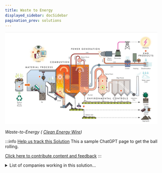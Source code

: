 ```yaml
---
title: Waste to Energy
displayed_sidebar: docSidebar
pagination_prev: solutions
---
```

![Waste is mixed, combusted, and repeatedly turned for thorough burning. Fly ash and acidic gases are neutralized, metals extracted for recycling, and remaining ash used in construction. Steam powers a generator, with cooling steam reused or diverted for heating. Finally, activated carbon and ammonia injections remove heavy metals and neutralize nitrogen oxides, while high temperatures destroy dioxins and furans.](/../static/img/waste-to-energy.jpg)

*Waste-to-Energy ( [Clean Energy Wire](https://www.cleanenergywire.org/factsheets/waste-energy-controversial-power-generation-incineration))*

:::info [Help us track this Solution](contribute)
This a sample ChatGPT page to get the ball rolling.

[Click here to contribute content and feedback](contribute)
:::

<details>
        <summary>List of companies working in this solution...</summary>
        <div>
            <ul>
             
                <li><a href="https://thewastetransformers.com">The Waste Transformers</a></li>
            
                <li><a href="https://sierraenergy.com">Sierra Energy</a></li>
            
                <li><a href="http://takachar.mystrikingly.com/">Takachar</a></li>
            
                <li><a href="https://capricornpower.com.au">Capricorn Power</a></li>
            
                <li><a href="https://www.bloomenergy.com">Bloom Energy</a></li>
            
            </ul>
        </div>
        </details>

## Overview

The progression in Waste to Energy (WtE) to counter climate change has been substantial. Innovations have led to efficient conversion of waste into energy, contributing to a reduction in greenhouse gas emissions. Leading this endeavor are entities like Waste to Energy Solutions, Inc. and the U.S. Environmental Protection Agency.

## Progress Made



**Incineration:**

- **Inception (Early 20th Century):**
  - Basic incineration processes emerged to manage urban waste.
  - Early facilities lacked emissions controls, leading to air quality concerns.

- **Mid-20th Century:**
  - Improved combustion efficiency and pollution control technologies developed.
  - Incineration gained traction as a waste reduction method in developed countries.

- **Late 20th Century:**
  - Advanced incineration technologies reduced emissions and enhanced energy recovery.
  - Energy generation from waste heat became a significant benefit.
  
- **Current Period:**
  - Modern incineration facilities integrate advanced emissions control technologies.
  - Efficient energy recovery from waste heat improves overall sustainability.
  - Continued focus on reducing emissions, optimizing energy output, and public acceptance.

**Anaerobic Digestion:**

- **Inception (Mid-20th Century):**
  - Initial research explored anaerobic digestion for organic waste treatment.
  - Limited understanding of biogas generation and practical applications.

- **Late 20th Century:**
  - Advancements in microbiology and process engineering improved biogas production.
  - First commercial-scale anaerobic digestion facilities emerged for wastewater treatment.

- **Late 20th to Early 21st Century:**
  - Growing recognition of anaerobic digestion's potential for organic waste-to-energy conversion.
  - Biogas utilization expanded beyond wastewater treatment to include municipal and agricultural waste.

- **Current Period:**
  - Advanced anaerobic digestion systems efficiently convert organic waste into biogas.
  - Applications diversify to include food waste, agricultural residues, and industrial organics.
  - Integration with combined heat and power (CHP) systems enhances energy efficiency.

**Gasification:**

- **Inception to Mid-20th Century:**
  - Early gasification processes used for coal conversion and industrial applications.
  - Initial attempts to gasify waste met technical challenges.

- **Late 20th to Early 21st Century:**
  - Advances in gasification technology improved waste-to-energy efficiency.
  - Research focused on optimizing waste feedstocks for gasification.

- **Current Period:**
  - Modern gasification systems can handle diverse waste types.
  - Efficient conversion of waste to syngas for electricity, heat, or fuel.
  - Progress in emissions control and syngas cleaning technologies.

**Pyrolysis:**

- **Inception to Mid-20th Century:**
  - Early pyrolysis processes used for producing chemicals and fuels.
  - Limited application to waste conversion.

- **Late 20th to Early 21st Century:**
  - Interest in pyrolysis for waste-to-energy grew due to its potential for producing biofuels.
  - Research focused on improving process efficiency and feedstock flexibility.

- **Current Period:**
  - Modern pyrolysis technology can convert waste into biochar, oils, and gases.
  - Research on enhancing bio-oil quality and developing applications.
  - Challenges remain in scaling up and optimizing pyrolysis for waste management.

**Hydrothermal Processes:**

- **Inception to Mid-20th Century:**
  - Early research on hydrothermal processes focused on industrial applications.
  - Limited exploration of using supercritical water for waste conversion.

- **Late 20th to Early 21st Century:**
  - Interest in hydrothermal processes grew due to their ability to convert diverse waste streams.
  - Applications expanded to include sewage sludge, plastics, and organic waste.

- **Current Period:**
  - Hydrothermal processes offer potential for efficient waste conversion in subcritical and supercritical water conditions.
  - Research on process optimization, energy recovery, and resource extraction.
  - Limited commercial-scale implementation but growing interest in innovative waste treatment.



## Lessons Learned



- **Emissions Control is Essential:** Effective emissions control systems are crucial to ensure compliance with environmental regulations and minimize air pollutants released during the combustion process.

- **Public Engagement is Key:** Engaging the local community and addressing their concerns about emissions, air quality, and health impacts is vital for building trust and gaining support for WTE projects.

- **Technology Selection Matters:** Selecting the appropriate WTE technology based on waste composition, available resources, and energy needs is essential for achieving optimal efficiency and environmental performance.

- **Efficient Waste Sorting is Critical:** Proper waste sorting and preprocessing improve combustion efficiency, reduce emissions, and enhance energy recovery rates.

- **Regulatory Compliance is Complex:** Meeting stringent emissions and environmental standards requires thorough understanding of local, national, and international regulations, and ongoing monitoring and reporting.

- **Resource Recovery is Valuable:** Maximizing resource recovery from waste, including metals and other valuable materials, contributes to the economic viability of WTE facilities.

- **Operator Training is Crucial:** Adequate training and education for facility operators ensure safe and efficient operation of complex WTE systems.

- **Invest in Research and Development:** Ongoing research and development are essential to improving WTE technology, increasing efficiency, reducing emissions, and enhancing overall performance.

- **Environmental Monitoring is Necessary:** Regular monitoring of emissions, air quality, and other environmental parameters helps detect and address any potential issues promptly.

- **Public Perception Affects Success:** Addressing public misconceptions and building a positive narrative around WTE technologies are critical for gaining public acceptance.

- **Continuous Maintenance is Required:** Regular maintenance and upkeep of equipment are essential to prevent downtime, ensure efficient operation, and extend the facility's lifespan.

- **Economic Viability is Complex:** Balancing investment costs, energy generation, and operational expenses is necessary for ensuring the long-term economic viability of WTE facilities.

- **Integration with Waste Management is Key:** WTE technologies should be integrated with other waste management strategies, such as recycling and composting, to create a comprehensive waste management system.

- **Operator Safety is Paramount:** Implementing strict safety protocols and training for operators is crucial to prevent accidents and ensure the well-being of the workforce.

- **Learning from Failures is Important:** Analyzing failures and setbacks helps facility operators improve design, operations, and decision-making for future projects.

- **Stakeholder Collaboration is Beneficial:** Collaborating with governments, regulatory bodies, communities, and technology providers can lead to smoother project implementation and greater success.

- **Flexibility is Necessary:** Being adaptable to changing waste compositions, regulatory landscapes, and technological advancements is essential for the long-term success of WTE projects.



## Challenges Ahead


- **Air Emissions:** Incomplete combustion in incineration processes can release pollutants, including dioxins, heavy metals, and particulate matter, posing risks to air quality and human health.

- **Greenhouse Gas Emissions:** While waste-to-energy reduces landfill methane emissions, incineration can still release carbon dioxide and other greenhouse gases, contributing to climate change.

- **Toxic Residues:** Ash generated from incineration may contain hazardous materials, necessitating proper disposal and posing contamination risks if not managed effectively.

- **Residue Management:** Ash and other residues produced during waste-to-energy processes can require specialized handling and disposal, potentially leading to environmental concerns.

- **Resource Competition:** Depending solely on waste-to-energy can compete with recycling and composting efforts, potentially undermining efforts to reduce waste at the source.

- **Waste Generation Incentive:** Relying on waste-to-energy as a solution might inadvertently encourage increased waste generation, counteracting waste reduction efforts.

- **Public Opposition:** Local communities often express concerns over emissions, air quality, and potential health impacts, leading to opposition against waste-to-energy facilities.

- **High Initial Costs:** Establishing waste-to-energy infrastructure requires significant investment, which might not be feasible for all communities or regions.

- **Energy Intensity:** Some waste-to-energy technologies can require substantial energy inputs, potentially offsetting the energy produced and limiting net environmental benefits.

- **Technological Limitations:** Certain waste types, such as plastics with high chlorine content, can pose challenges for waste-to-energy processes, leading to incomplete combustion and emissions.

- **Regulatory Compliance:** Ensuring compliance with stringent emissions and environmental regulations can be complex and costly, impacting the economic viability of projects.

- **Perception of Landfill Diversion:** Waste-to-energy may be perceived as a complete solution for waste management, potentially diverting attention from comprehensive waste reduction strategies.

- **Land Use Concerns:** Large waste-to-energy facilities might require significant land area, potentially competing with other land-use priorities.

- **Equity Considerations:** Waste-to-energy facilities can be disproportionately located in marginalized communities, exacerbating environmental injustice and health disparities.

- **Inadequate Monitoring:** Poor oversight and lax monitoring of emissions can lead to potential health risks and environmental harm, especially in regions with weak regulatory enforcement.

- **Technological Challenges:** Emerging waste-to-energy technologies might face technical hurdles and uncertainty, leading to unexpected operational issues.

- **Long-Term Sustainability:** Some waste-to-energy facilities might struggle to remain financially viable over the long term due to changing waste compositions, energy market fluctuations, and regulatory changes.

## Best Path Forward


- **Public Awareness and Education:**
   - Promote public awareness about the benefits of WTE technologies through outreach campaigns, workshops, and educational programs.
   - Address misconceptions and concerns to build public acceptance and support for WTE projects.

- **Policy and Regulatory Support:**
   - Develop supportive policies and regulations that incentivize and facilitate WTE implementation while ensuring environmental and health safeguards.
   - Establish clear permitting processes to streamline project approvals and reduce implementation timelines.

- **Investment and Financing:**
   - Encourage public and private sector investments in WTE projects through subsidies, tax incentives, and grants.
   - Facilitate access to financing for WTE facilities, especially in emerging economies.

- **Technology Innovation:**
   - Support research and development to improve WTE technologies, enhance efficiency, reduce emissions, and expand the range of waste types that can be processed.
   - Foster partnerships between technology providers, research institutions, and industry players to drive innovation.

- **Collaboration and Partnerships:**
   - Establish partnerships between governments, industry, academia, and communities to pool resources, share expertise, and drive collective action.
   - Collaborate with waste management companies, utilities, and renewable energy developers to integrate WTE into broader energy and waste management strategies.

- **Waste Management Integration:**
   - Integrate WTE technologies with other waste management practices, such as recycling, composting, and waste reduction, to create a holistic waste management system.

- **Local Solutions:**
   - Tailor WTE solutions to the local waste composition, energy demand, and regulatory environment to ensure maximum efficiency and relevance.

- **Community Engagement:**
   - Involve local communities in project planning, decision-making, and benefit sharing to foster a sense of ownership and reduce opposition.

- **Transparency and Accountability:**
   - Maintain open communication with stakeholders about project progress, emissions data, and environmental impact to build trust and accountability.

- **Capacity Building:**
    - Invest in training and skill development for operators, engineers, and local workforce to ensure safe and efficient operation of WTE facilities.

- **Demonstration Projects:**
    - Showcase successful WTE projects as examples of sustainable waste management and energy generation, inspiring others to adopt similar technologies.

- **Long-Term Planning:**
    - Develop long-term waste management plans that prioritize WTE as part of a comprehensive waste management strategy.

- **Circular Economy Approach:**
    - Align WTE initiatives with circular economy principles, emphasizing resource recovery, material reuse, and reduced waste generation.

- **Continuous Monitoring and Improvement:**
    - Implement rigorous monitoring of emissions, air quality, and operational performance to identify areas for improvement and ensure compliance.

- **Global Knowledge Sharing:**
    - Foster international collaboration and knowledge exchange to share best practices, lessons learned, and successful case studies.


## Key players in advancing WtE technology:
- American Council for an Energy-Efficient Economy
- U.S. Environmental Protection Agency
- Department of Energy

## Companies pioneering WtE solutions:
- **Waste Management**, Inc. Waste Management operates waste-to-energy facilities in the United States that use landfill gas to generate electricity. They also provide comprehensive waste management services.


- **Covanta:** A leading player in WTE, Covanta operates waste-to-energy facilities globally. They provide technology and services for converting municipal solid waste into energy through combustion.

- **Babcock & Wilcox:** This company specializes in designing and manufacturing advanced steam generation and emissions control technologies used in waste-to-energy facilities.

- **Hitachi Zosen Inova:** A global leader in WTE technology, Hitachi Zosen Inova provides turnkey solutions for waste incineration and energy recovery. They focus on efficient energy generation and emissions control.

- **Keppel Seghers:** A subsidiary of Keppel Corporation, Keppel Seghers offers waste-to-energy solutions that include incineration, gasification, and anaerobic digestion technologies.

- **Andritz:** Andritz provides a range of technologies for biomass and waste-to-energy processes, including fluidized bed boilers, gasification systems, and emissions control solutions.

- **Xergi:** Xergi specializes in anaerobic digestion technology for organic waste treatment. They offer biogas plant solutions for industries and municipalities.

- **Anaergia:** Anaergia focuses on integrated solutions for converting organic waste into biogas and renewable energy. They provide anaerobic digestion and gasification technologies.

- **Wärtsilä:** Known for its expertise in energy solutions, Wärtsilä offers technology for turning organic waste into biogas and heat through anaerobic digestion.

- **Enerkem:** Enerkem specializes in advanced biofuels and chemicals production from waste materials, using gasification and syngas fermentation technologies.

- **Clarke Energy:** While not directly involved in waste incineration, Clarke Energy specializes in the deployment of combined heat and power (CHP) systems, which can be integrated with waste-to-energy facilities to maximize energy efficiency.

- **Suez:** Suez provides waste management solutions, including waste-to-energy technologies, to municipalities and industries. They focus on optimizing resource recovery and sustainable waste management.

- **Advanced Plasma Power:** This company develops and deploys advanced gasification technology that converts waste into syngas and enables efficient energy recovery.


## Promising Outlook

WtE technology, with its continuous advancements, holds potential for efficiently converting waste into energy and reducing greenhouse gas emissions. WtE can significantly contribute to the fight against climate change, with the support of educational programs, financial incentives, and ongoing research and development efforts.